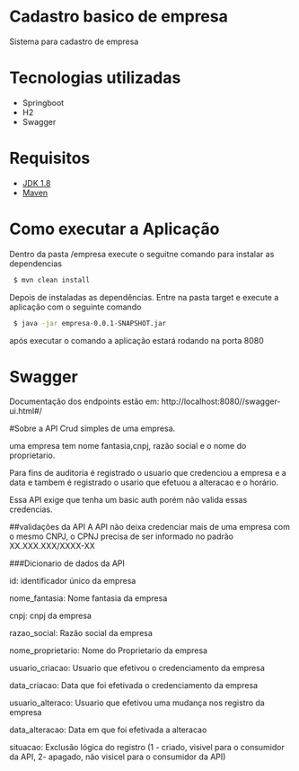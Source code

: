 # Cadastro basico de empresa
Sistema para cadastro de empresa

# Tecnologias utilizadas
- Springboot
- H2
- Swagger

# Requisitos
- [JDK 1.8](http://www.oracle.com/technetwork/java/javase/downloads/jdk8-downloads-2133151.html)
- [Maven](https://maven.apache.org)

# Como executar a Aplicação
Dentro da pasta /empresa execute o seguitne comando para instalar as dependencias

```sh
 $ mvn clean install
```
Depois de instaladas as dependências. Entre na pasta target e execute a aplicação com o seguinte comando

```sh
 $ java -jar empresa-0.0.1-SNAPSHOT.jar
```

após executar o comando a aplicação estará rodando na porta 8080

# Swagger
Documentação dos endpoints estão em:
http://localhost:8080//swagger-ui.html#/


#Sobre a API
Crud simples de uma empresa. 

uma empresa tem nome fantasia,cnpj, razão social e o nome do proprietario.

Para fins de auditoria é registrado o usuario que credenciou a empresa e a data e tambem é registrado o usario que efetuou a alteracao e o horário.

Essa API exige que tenha um basic auth porém não valida essas credencias.

##validações da API
A API não deixa credenciar mais de uma empresa com o mesmo CNPJ, 
o CPNJ precisa de ser informado no padrão XX.XXX.XXX/XXXX-XX


###Dicionario de dados da API 

id: identificador único da empresa

nome_fantasia: Nome fantasia da empresa

cnpj: cnpj da empresa

razao_social: Razão social da empresa

nome_proprietario: Nome do Proprietario da empresa

usuario_criacao: Usuario que efetivou o credenciamento da empresa

data_criacao: Data que foi efetivada o credenciamento da empresa

usuario_alteraco: Usuario que efetivou uma mudança nos registro da empresa

data_alteracao: Data em que foi efetivada a alteracao

situacao: Exclusão lógica do registro (1 - criado, visivel para o consumidor da API, 2- apagado, não visicel para o consumidor da API)




